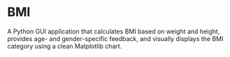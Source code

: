 # BMI
A Python GUI application that calculates BMI based on weight and height, provides age- and gender-specific feedback, and visually displays the BMI category using a clean Matplotlib chart.
